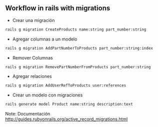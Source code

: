 ## Workflow in rails with migrations

* Crear una migración 

```sh
rails g migration CreateProducts name:string part_number:string
```

* Agregar columnas a un modelo 

```sh
rails g migration AddPartNumberToProducts part_number:string:index
```

* Remover Columnas 

```sh
rails g migration RemovePartNumberFromProducts part_number:string

```

* Agregar relaciones

```sh
rails g migration AddUserRefToProducts user:references
```

* Crear un modelo con migraciones

```sh
rails generate model Product name:string description:text
```

Note: Documentación http://guides.rubyonrails.org/active_record_migrations.html
